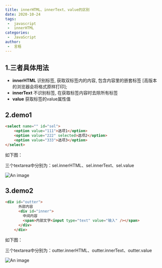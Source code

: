 ```yaml
---
title: innerHTML、innerText、value的区别
date: 2020-10-24
tags:
 -  javascript
 -  innerHTML
categories:
 -  JavaScript
author:
 -  言梧
---
```



## 1.三者具体用法

- **innerHTML** 识别标签, 获取双标签内的内容, 包含内容里的嵌套标签 [高版本的浏览器会将格式原样打印];
- **innerText** 不识别标签,  在获取标签内容时去除所有标签
- **value** 获取标签的value属性值

## 2.demo1


```html
<select name="" id="sel">
    <option value="111">选项1</option>
    <option value="222" selected>选项2</option>
    <option value="333">选项3</option>
</select>
```
如下图：

三个textarea中分别为：sel.innerHTML、sel.innerText、sel.value

![An image](/js/innerHTML1.png)

## 3.demo2

```html
<div id="outter">
      外部内容
      <div id="inner">
        中间内容
        <span>内部文字<input type="text" value="输入" /></span>
      </div>
    </div>
```
如下图：

三个textarea中分别为：outter.innerHTML、outter.innerText、outter.value

![An image](/js/innerHTML2.png)



